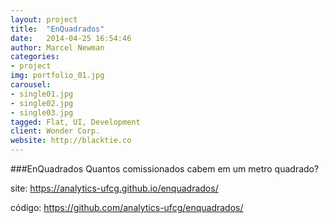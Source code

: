 ```yaml
---
layout: project
title:  "EnQuadrados"
date:   2014-04-25 16:54:46
author: Marcel Newman
categories:
- project
img: portfolio_01.jpg
carousel:
- single01.jpg
- single02.jpg
- single03.jpg
tagged: Flat, UI, Development
client: Wonder Corp.
website: http://blacktie.co
---
```

###EnQuadrados
Quantos comissionados cabem em um metro quadrado?

site: https://analytics-ufcg.github.io/enquadrados/

código: https://github.com/analytics-ufcg/enquadrados/
